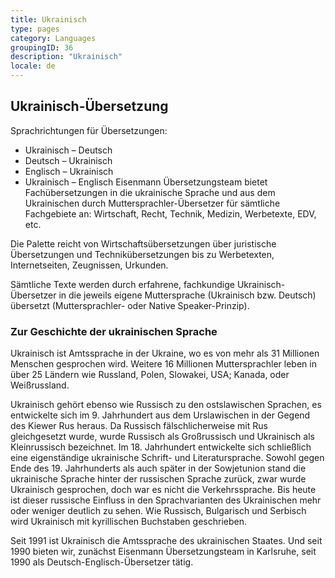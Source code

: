 ```yaml
---
title: Ukrainisch
type: pages
category: Languages
groupingID: 36
description: "Ukrainisch"
locale: de
---
```


## Ukrainisch-Übersetzung

Sprachrichtungen für Übersetzungen:
- Ukrainisch – Deutsch
- Deutsch – Ukrainisch
- Englisch – Ukrainisch
- Ukrainisch – Englisch
Eisenmann Übersetzungsteam bietet Fachübersetzungen in die ukrainische Sprache und aus dem Ukrainischen durch Muttersprachler-Übersetzer für sämtliche Fachgebiete an: Wirtschaft, Recht, Technik, Medizin, Werbetexte, EDV, etc.

Die Palette reicht von Wirtschaftsübersetzungen über juristische Übersetzungen und Technikübersetzungen bis zu Werbetexten, Internetseiten, Zeugnissen, Urkunden.

Sämtliche Texte werden durch erfahrene, fachkundige Ukrainisch-Übersetzer in die jeweils eigene Muttersprache (Ukrainisch bzw. Deutsch) übersetzt (Muttersprachler- oder Native Speaker-Prinzip).

### Zur Geschichte der ukrainischen Sprache

Ukrainisch ist Amtssprache in der Ukraine, wo es von mehr als 31 Millionen Menschen gesprochen wird. Weitere 16 Millionen Muttersprachler leben in über 25 Ländern wie Russland, Polen, Slowakei, USA; Kanada, oder Weißrussland.

Ukrainisch gehört ebenso wie Russisch zu den ostslawischen Sprachen, es entwickelte sich im 9. Jahrhundert aus dem Urslawischen in der Gegend des Kiewer Rus heraus. Da Russisch fälschlicherweise mit Rus gleichgesetzt wurde, wurde Russisch als Großrussisch und Ukrainisch als Kleinrussisch bezeichnet. Im 18. Jahrhundert entwickelte sich schließlich eine eigenständige ukrainische Schrift- und Literatursprache. Sowohl gegen Ende des 19. Jahrhunderts als auch später in der Sowjetunion stand die ukrainische Sprache hinter der russischen Sprache zurück, zwar wurde Ukrainisch gesprochen, doch war es nicht die Verkehrssprache. Bis heute ist dieser russische Einfluss in den Sprachvarianten des Ukrainischen mehr oder weniger deutlich zu sehen. Wie Russisch, Bulgarisch und Serbisch wird Ukrainisch mit kyrillischen Buchstaben geschrieben.

Seit 1991 ist Ukrainisch die Amtssprache des ukrainischen Staates. Und seit 1990 bieten wir, zunächst  Eisenmann Übersetzungsteam in Karlsruhe, seit 1990 als Deutsch-Englisch-Übersetzer tätig.